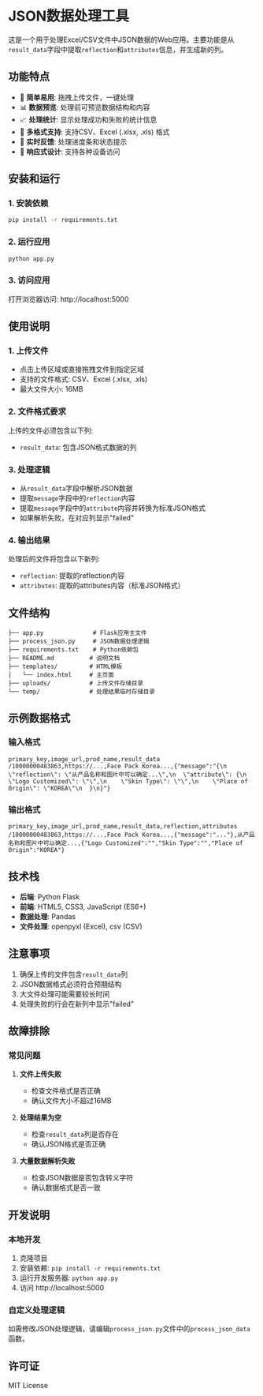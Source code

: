 # JSON数据处理工具

这是一个用于处理Excel/CSV文件中JSON数据的Web应用。主要功能是从`result_data`字段中提取`reflection`和`attributes`信息，并生成新的列。

## 功能特点

- 🚀 **简单易用**: 拖拽上传文件，一键处理
- 📊 **数据预览**: 处理前可预览数据结构和内容
- 📈 **处理统计**: 显示处理成功和失败的统计信息
- 💾 **多格式支持**: 支持CSV、Excel (.xlsx, .xls) 格式
- 🔄 **实时反馈**: 处理进度条和状态提示
- 📱 **响应式设计**: 支持各种设备访问

## 安装和运行

### 1. 安装依赖

```bash
pip install -r requirements.txt
```

### 2. 运行应用

```bash
python app.py
```

### 3. 访问应用

打开浏览器访问: http://localhost:5000

## 使用说明

### 1. 上传文件
- 点击上传区域或直接拖拽文件到指定区域
- 支持的文件格式: CSV、Excel (.xlsx, .xls)
- 最大文件大小: 16MB

### 2. 文件格式要求
上传的文件必须包含以下列:
- `result_data`: 包含JSON格式数据的列

### 3. 处理逻辑
- 从`result_data`字段中解析JSON数据
- 提取`message`字段中的`reflection`内容
- 提取`message`字段中的`attribute`内容并转换为标准JSON格式
- 如果解析失败，在对应列显示"failed"

### 4. 输出结果
处理后的文件将包含以下新列:
- `reflection`: 提取的reflection内容
- `attributes`: 提取的attributes内容（标准JSON格式）

## 文件结构

```
├── app.py              # Flask应用主文件
├── process_json.py     # JSON数据处理逻辑
├── requirements.txt    # Python依赖包
├── README.md          # 说明文档
├── templates/         # HTML模板
│   └── index.html     # 主页面
├── uploads/           # 上传文件存储目录
└── temp/              # 处理结果临时存储目录
```

## 示例数据格式

### 输入格式
```csv
primary_key,image_url,prod_name,result_data
/10000000483863,https://...,Face Pack Korea...,{"message":"{\n  \"reflection\": \"从产品名称和图片中可以确定...\",\n  \"attribute\": {\n    \"Logo Customized\": \"\",\n    \"Skin Type\": \"\",\n    \"Place of Origin\": \"KOREA\"\n  }\n}"}
```

### 输出格式
```csv
primary_key,image_url,prod_name,result_data,reflection,attributes
/10000000483863,https://...,Face Pack Korea...,{"message":"..."},从产品名称和图片中可以确定...,{"Logo Customized":"","Skin Type":"","Place of Origin":"KOREA"}
```

## 技术栈

- **后端**: Python Flask
- **前端**: HTML5, CSS3, JavaScript (ES6+)
- **数据处理**: Pandas
- **文件处理**: openpyxl (Excel), csv (CSV)

## 注意事项

1. 确保上传的文件包含`result_data`列
2. JSON数据格式必须符合预期结构
3. 大文件处理可能需要较长时间
4. 处理失败的行会在新列中显示"failed"

## 故障排除

### 常见问题

1. **文件上传失败**
   - 检查文件格式是否正确
   - 确认文件大小不超过16MB

2. **处理结果为空**
   - 检查`result_data`列是否存在
   - 确认JSON格式是否正确

3. **大量数据解析失败**
   - 检查JSON数据是否包含转义字符
   - 确认数据格式是否一致

## 开发说明

### 本地开发

1. 克隆项目
2. 安装依赖: `pip install -r requirements.txt`
3. 运行开发服务器: `python app.py`
4. 访问 http://localhost:5000

### 自定义处理逻辑

如需修改JSON处理逻辑，请编辑`process_json.py`文件中的`process_json_data`函数。

## 许可证

MIT License 